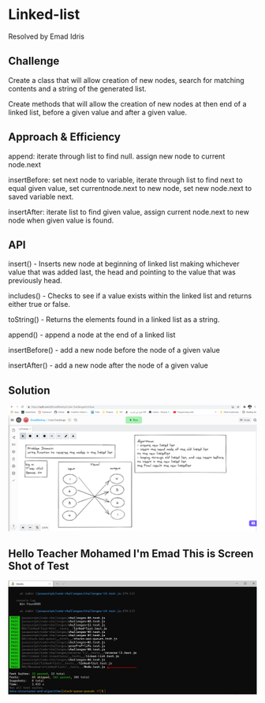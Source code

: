 # Linked-list

Resolved by Emad Idris

## Challenge

Create a class that will allow creation of new nodes, search for matching contents and a string of the generated list.


Create methods that will allow the creation of new nodes at then end of a linked list, before a given value and after a given value.

## Approach & Efficiency

append: iterate through list to find null. assign new node to current node.next

insertBefore: set next node to variable, iterate through list to find next to equal given value, set currentnode.next to new node, set  new node.next to saved variable next.

insertAfter: iterate list to find given value, assign current node.next to new node when given value is found.

## API

insert() - Inserts new node at beginning of linked list making whichever value that was added last, the head and pointing to the value that was previously head.

includes() - Checks to see if a value exists within the linked list and returns either true or false.

toString() - Returns the elements found in a linked list as a string.

append() - append a node at the end of a linked list

insertBefore() - add a new node before the node of a given value

insertAfter() - add a new node after the node of a given value

## Solution

![Whiteboard](./whiteboard/cc9.png)

## Hello Teacher Mohamed I'm Emad This is Screen Shot of Test

![Test](./ScreenShot/cc9.jpg)